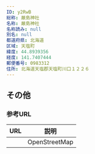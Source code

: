```yaml
---
ID: y2RwB
総称: 厳島神社
名称: 厳島神社
名称読み: null
別名: null
都道府県: 北海道
区域: 天塩町
緯度: 44.8939356
経度: 141.7407444
郵便番号: 0983312
住所: 北海道天塩郡天塩町川口１２２６
---
```


## その他

### 参考URL

| URL | 説明          |
| --- | ------------- |
|     | OpenStreetMap |
